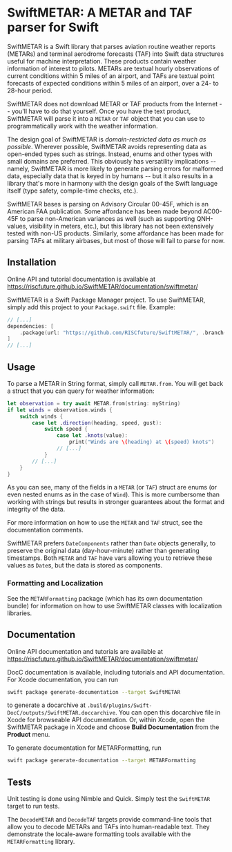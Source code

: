# SwiftMETAR: A METAR and TAF parser for Swift

SwiftMETAR is a Swift library that parses aviation routine weather reports (METARs) and
terminal aerodrome forecasts (TAF) into Swift data structures useful for machine
interpretation. These products contain weather information of interest to pilots. METARs are
textual hourly observations of current conditions within 5 miles of an airport, and TAFs are
textual point forecasts of expected conditions within 5 miles of an airport, over a 24- to
28-hour period.

SwiftMETAR does not download METAR or TAF products from the Internet -- you'll have to
do that yourself. Once you have the text product, SwiftMETAR will parse it into a `METAR` or
`TAF` object that you can use to programmatically work with the weather information.

The design goal of SwiftMETAR is _domain-restricted data as much as possible_. Wherever
possible, SwiftMETAR avoids representing data as open-ended types such as strings.
Instead, enums and other types with small domains are preferred. This obviously has
versatility implications -- namely, SwiftMETAR is more likely to generate parsing errors for
malformed data, especially data that is keyed in by humans -- but it also results in a library
that's more in harmony with the design goals of the Swift language itself (type safety,
compile-time checks, etc.).

SwiftMETAR bases is parsing on Advisory Circular 00-45F, which is an American FAA
publication. Some affordance has been made beyond AC00-45F to parse non-American
variances as well (such as supporting QNH-values, visibility in meters, etc.), but this library
has not been extensively tested with non-US products. Similarly, some affordance has been
made for parsing TAFs at military airbases, but most of those will fail to parse for now.

## Installation

Online API and tutorial documentation is available at
https://riscfuture.github.io/SwiftMETAR/documentation/swiftmetar/

SwiftMETAR is a Swift Package Manager project. To use SwiftMETAR, simply add this
project to your `Package.swift` file. Example:

```swift
// [...]
dependencies: [
    .package(url: "https://github.com/RISCfuture/SwiftMETAR/", .branch("main")),
]
// [...]
```

## Usage

To parse a METAR in String format, simply call `METAR.from`. You will get back a struct
that you can query for weather information:

```swift
let observation = try await METAR.from(string: myString)
if let winds = observation.winds {
    switch winds {
        case let .direction(heading, speed, gust):
            switch speed {
                case let .knots(value):
                    print("Winds are \(heading) at \(speed) knots")
                // [...]
            }
        // [...]
    }
}
```

As you can see, many of the fields in a `METAR` (or `TAF`) struct are enums (or even nested
enums as in the case of `Wind`). This is more cumbersome than working with strings but
results in stronger guarantees about the format and integrity of the data.

For more information on how to use the `METAR` and `TAF` struct, see the documentation
comments.

SwiftMETAR prefers `DateComponents` rather than `Date` objects generally, to preserve the
original data (day-hour-minute) rather than generating timestamps. Both `METAR` and `TAF`
have vars allowing you to retrieve these values as `Date`s, but the data is stored as
components.

### Formatting and Localization

See the `METARFormatting` package (which has its own documentation bundle) for
information on how to use SwiftMETAR classes with localization libraries.

## Documentation

Online API documentation and tutorials are available at
https://riscfuture.github.io/SwiftMETAR/documentation/swiftmetar/

DocC documentation is available, including tutorials and API documentation. For
Xcode documentation, you can run

```sh
swift package generate-documentation --target SwiftMETAR
```

to generate a docarchive at
`.build/plugins/Swift-DocC/outputs/SwiftMETAR.doccarchive`. You can open this
docarchive file in Xcode for browseable API documentation. Or, within Xcode,
open the SwiftMETAR package in Xcode and choose **Build Documentation** from the
**Product** menu.

To generate documentation for METARFormatting, run

```sh
swift package generate-documentation --target METARFormatting
```

## Tests

Unit testing is done using Nimble and Quick. Simply test the `SwiftMETAR` target to run
tests.

The `DecodeMETAR` and `DecodeTAF` targets provide command-line tools that allow
you to decode METARs and TAFs into human-readable text. They demonstrate the
locale-aware formatting tools available with the `METARFormatting` library.
